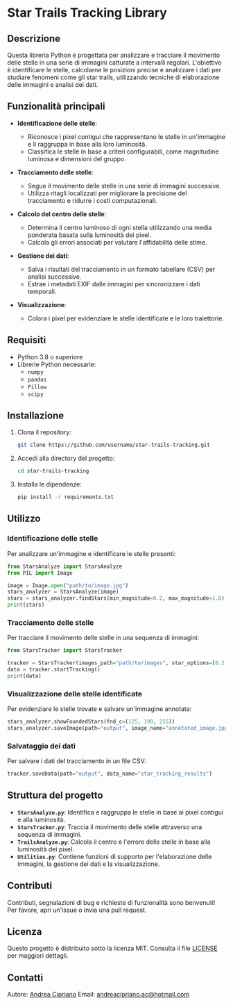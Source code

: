 # Star Trails Tracking Library

## Descrizione
Questa libreria Python è progettata per analizzare e tracciare il movimento delle stelle in una serie di immagini catturate a intervalli regolari. L'obiettivo è identificare le stelle, calcolarne le posizioni precise e analizzare i dati per studiare fenomeni come gli star trails, utilizzando tecniche di elaborazione delle immagini e analisi dei dati.

## Funzionalità principali
- **Identificazione delle stelle**:
  - Riconosce i pixel contigui che rappresentano le stelle in un'immagine e li raggruppa in base alla loro luminosità.
  - Classifica le stelle in base a criteri configurabili, come magnitudine luminosa e dimensioni del gruppo.

- **Tracciamento delle stelle**:
  - Segue il movimento delle stelle in una serie di immagini successive.
  - Utilizza ritagli localizzati per migliorare la precisione del tracciamento e ridurre i costi computazionali.

- **Calcolo del centro delle stelle**:
  - Determina il centro luminoso di ogni stella utilizzando una media ponderata basata sulla luminosità dei pixel.
  - Calcola gli errori associati per valutare l'affidabilità delle stime.

- **Gestione dei dati**:
  - Salva i risultati del tracciamento in un formato tabellare (CSV) per analisi successive.
  - Estrae i metadati EXIF dalle immagini per sincronizzare i dati temporali.

- **Visualizzazione**:
  - Colora i pixel per evidenziare le stelle identificate e le loro traiettorie.

## Requisiti
- Python 3.8 o superiore
- Librerie Python necessarie:
  - `numpy`
  - `pandas`
  - `Pillow`
  - `scipy`

## Installazione
1. Clona il repository:
   ```bash
   git clone https://github.com/username/star-trails-tracking.git
   ```
2. Accedi alla directory del progetto:
   ```bash
   cd star-trails-tracking
   ```
3. Installa le dipendenze:
   ```bash
   pip install -r requirements.txt
   ```

## Utilizzo

### Identificazione delle stelle
Per analizzare un'immagine e identificare le stelle presenti:

```python
from StarsAnalyze import StarsAnalyze
from PIL import Image

image = Image.open("path/to/image.jpg")
stars_analyzer = StarsAnalyze(image)
stars = stars_analyzer.findStars(min_magnitude=0.2, max_magnitude=1.0)
print(stars)
```

### Tracciamento delle stelle
Per tracciare il movimento delle stelle in una sequenza di immagini:

```python
from StarsTracker import StarsTracker

tracker = StarsTracker(images_path="path/to/images", star_options=[0.2, 1.0, 30, 50])
data = tracker.startTracking()
print(data)
```

### Visualizzazione delle stelle identificate
Per evidenziare le stelle trovate e salvare un'immagine annotata:

```python
stars_analyzer.showFoundedStars(fnd_c=(125, 190, 255))
stars_analyzer.saveImage(path="output", image_name="annotated_image.jpg")
```

### Salvataggio dei dati
Per salvare i dati del tracciamento in un file CSV:

```python
tracker.saveData(path="output", data_name="star_tracking_results")
```

## Struttura del progetto
- **`StarsAnalyze.py`**:
  Identifica e raggruppa le stelle in base ai pixel contigui e alla luminosità.
- **`StarsTracker.py`**:
  Traccia il movimento delle stelle attraverso una sequenza di immagini.
- **`TrailsAnalyze.py`**:
  Calcola il centro e l'errore delle stelle in base alla luminosità dei pixel.
- **`Utilities.py`**:
  Contiene funzioni di supporto per l'elaborazione delle immagini, la gestione dei dati e la visualizzazione.

## Contributi
Contributi, segnalazioni di bug e richieste di funzionalità sono benvenuti! Per favore, apri un'issue o invia una pull request.

## Licenza
Questo progetto è distribuito sotto la licenza MIT. Consulta il file [LICENSE](LICENSE) per maggiori dettagli.

## Contatti
Autore: [Andrea Cipriano]([https://github.com/username](https://github.com/andreacip))  
Email: andreacipriano.ac@hotmail.com


